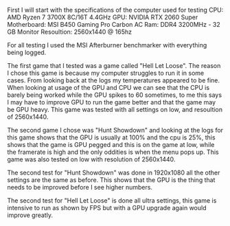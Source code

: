 First I will start with the specifications of the computer used for testing
    CPU: AMD Ryzen 7 3700X 8C/16T 4.4GHz
    GPU: NVIDIA RTX 2060 Super
    Motherboard: MSI B450 Gaming Pro Carbon AC
    Ram: DDR4 3200MHz - 32 GB
    Monitor Resoultion: 2560x1440 @ 165hz

For all testing I used the MSI Afterburner benchmarker with everything being logged.

The first game that I tested was a game called "Hell Let Loose". The reason I chose this game is because my computer struggles to run it in some cases. From looking back at the logs my temperatures appeared to be fine. When looking at usage of the GPU and CPU we can see that the CPU is barely being worked while the GPU spikes to 60 sometimes, to me this says I may have to improve GPU to run the game better and that the game may be GPU heavy. This game was tested with all settings on low, and resoultion of 2560x1440.

The second game I chose was "Hunt Showdown" and looking at the logs for this game shows that the GPU is usually at 100% and the cpu is 25%, this shows that the game is GPU pegged and this is on the game at low, while the framerate is high and the only oddities is when the menu pops up. This game was also tested on low with resolution of 2560x1440.

The second test for "Hunt Showdown" was done in 1920x1080 all the other settings are the same as before. This shows that the GPU is the thing that needs to be improved before I see higher numbers.

The second test for "Hell Let Loose" is done all ultra settings, this game is intensive to run as shown by FPS but with a GPU upgrade again would improve greatly.